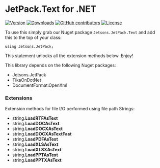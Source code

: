 # JetPack.Text for .NET

[![Version](https://img.shields.io/nuget/vpre/Jetsons.JetPack.Text.svg)](https://www.nuget.org/packages/Jetsons.JetPack.Text)
[![Downloads](https://img.shields.io/nuget/dt/Jetsons.JetPack.Text.svg)](https://www.nuget.org/packages/Jetsons.JetPack.Text)
[![GitHub contributors](https://img.shields.io/github/contributors/jetsons/JetPack.Text.Net.svg)](https://github.com/jetsons/JetPack.Text.Net/graphs/contributors)
[![License](https://img.shields.io/github/license/jetsons/JetPack.Text.Net.svg)](https://github.com/jetsons/JetPack.Text.Net/blob/master/LICENSE)

To use this simply grab our Nuget package `Jetsons.JetPack.Text` and add this to the top of your class:

    using Jetsons.JetPack;
	
This statement unlocks all the extension methods below. Enjoy!

This library depends on the following Nuget packages:

- Jetsons.JetPack
- TikaOnDotNet
- DocumentFormat.OpenXml
	
### Extensions

Extension methods for file I/O performed using file path Strings:

- string.**LoadRTFAsText**
- string.**LoadDOCAsText**
- string.**LoadDOCXAsText**
- string.**LoadDOCXAsTextFast**
- string.**LoadPDFAsText**
- string.**LoadXLSAsText**
- string.**LoadXLSXAsText**
- string.**LoadPPTAsText**
- string.**LoadPPTXAsText**
